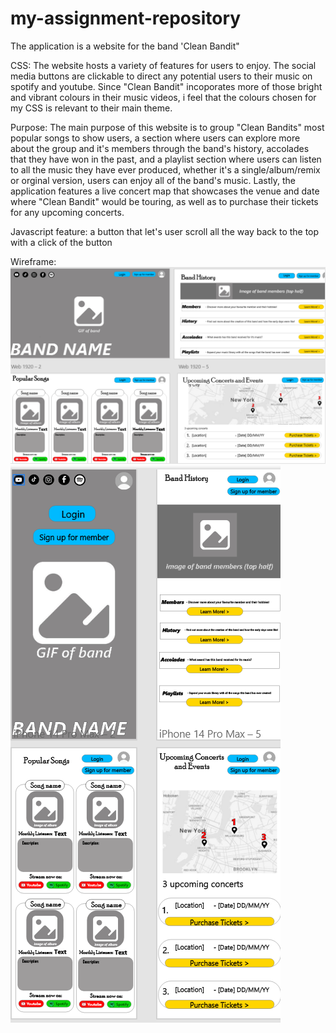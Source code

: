 # my-assignment-repository
The application is a website for the band 'Clean Bandit"

CSS:
The website hosts a variety of features for users to enjoy. The social media buttons are clickable to direct any potential users to their music on spotify and youtube. Since "Clean Bandit" incoporates more of those bright and vibrant colours in their music videos, i feel that the colours chosen for my CSS is relevant to their main theme.

Purpose:
The main purpose of this website is to group "Clean Bandits" most popular songs to show users, a section where users can explore more about the group and it's members through the band's history, accolades that they have won in the past, and a playlist section where users can listen to all the music they have ever produced, whether it's a single/album/remix or orginal version, users can enjoy all of the band's music. Lastly, the application features a live concert map that showcases the venue and date where "Clean Bandit" would be touring, as well as to purchase their tickets for any upcoming concerts.

Javascript feature: 
a button that let's user scroll all the way back to the top with a click of the button

Wireframe:
![Website Building](/image/wireframe_comp.png)
![Website Building](/image/wireframe_mobile.png )



